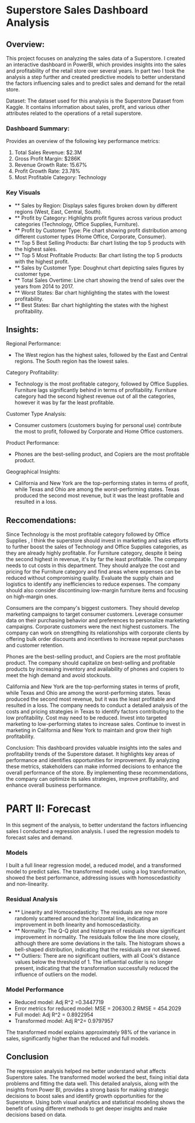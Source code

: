 # Superstore Sales Dashboard Analysis


## Overview:
This project focuses on analyzing the sales data of a Superstore. I created an interactive dashboard in PowerBI, which provides insights into the sales and profitability of the retail store over several years. In part two I took the analysis a step further and created predictive models to better understand the factors influencing sales and to predict sales and demand for the retail store.


Dataset:
The dataset used for this analysis is the Superstore Dataset from Kaggle. It contains information about sales, profit, and various other attributes related to the operations of a retail superstore.


### Dashboard Summary:
Provides an overview of the following key performance metrics:
1.	Total Sales Revenue: $2.3M
2.	Gross Profit Margin: $286K
3.	Revenue Growth Rate: 15.67%
4.	Profit Growth Rate: 23.78%
5.	Most Profitable Category: Technology

### Key Visuals
- ** Sales by Region: Displays sales figures broken down by different regions (West, East, Central, South).
- ** Profit by Category: Highlights profit figures across various product categories (Technology, Office Supplies, Furniture).
- ** Profit by Customer Type: Pie chart showing profit distribution among different customer types (Home Office, Corporate, Consumer).
- ** Top 5 Best Selling Products: Bar chart listing the top 5 products with the highest sales.
- ** Top 5 Most Profitable Products: Bar chart listing the top 5 products with the highest profit.
- ** Sales by Customer Type: Doughnut chart depicting sales figures by customer type.
- ** Total Sales Overtime: Line chart showing the trend of sales over the years from 2014 to 2017.
- ** Worst States: Bar chart highlighting the states with the lowest profitability.
- ** Best States: Bar chart highlighting the states with the highest profitability.


## Insights:
Regional Performance:
- The West region has the highest sales, followed by the East and Central regions. The South region has the lowest sales.

Category Profitability:
- Technology is the most profitable category, followed by Office Supplies. Furniture lags significantly behind in terms of profitability. Furniture category had the second highest revenue out of all the categories, however it was by far the least profitable. 

Customer Type Analysis:
- Consumer customers (customers buying for personal use) contribute the most to profit, followed by Corporate and Home Office customers.

Product Performance:
- Phones are the best-selling product, and Copiers are the most profitable product.

Geographical Insights:
- California and New York are the top-performing states in terms of profit, while Texas and Ohio are among the worst-performing states. Texas produced the second most revenue, but it was the least profitable and resulted in a loss. 



## Reccomendations:
Since Technology is the most profitable category followed by Office Supplies , I think the superstore should invest in marketing and sales efforts to further boost the sales of Technology and Office Supplies categories, as they are already highly profitable. 
For Furniture category, despite it being the second highest in revenue, it's by far the least profitable. The company needs to cut costs in this department. They should analyze the cost and pricing for the Furniture category and find areas where expenses can be reduced without compromising quality. Evaluate the supply chain and logistics to identify any inefficiencies to reduce expenses. The company should also consider discontinuing low-margin furniture items and focusing on high-margin ones.

Consumers are the company's biggest customers. They should develop marketing campaigns to target consumer customers.  Leverage consumer data on their purchasing behavior and preferences to personalize marketing campaigns.
Corporate customers were the next highest customers. The company can work on strengthing its relationships with corporate clients by offering bulk order discounts and incentives to increase repeat purchases and customer retention.

Phones are the best-selling product, and Copiers are the most profitable product. The company should capitalize on best-selling and profitable products by increasing inventory and availability of phones and copiers to meet the high demand and avoid stockouts.

California and New York are the top-performing states in terms of profit, while Texas and Ohio are among the worst-performing states. Texas produced the second most revenue, but it was the least profitable and resulted in a loss.
The company needs to conduct a detailed analysis of the costs and pricing strategies in Texas to identify factors contributing to the low profitability. Cost may need to be reduced. 
Invest into targeted marketing to low-performing states to increase sales. Continue to invest in marketing in California and New York to maintain and grow their high profitability.



Conclusion:
This dashboard provides valuable insights into the sales and profitability trends of the Superstore dataset. It highlights key areas of performance and identifies opportunities for improvement. By analyzing these metrics, stakeholders can make informed decisions to enhance the overall performance of the store.
By implementing these recommendations, the company can optimize its sales strategies, improve profitability, and enhance overall business performance. 






# PART II: Forecast

In this segment of the analysis, to better understand the factors influencing sales I conducted a regression analysis. I used the regression models to forecast sales and demand. 


### Models
I built a full linear regression model, a reduced model, and a transformed model to predict sales.
The transformed model, using a log transformation, showed the best performance, addressing issues with homoscedasticity and non-linearity.

### Residual Analysis
- ** Linearity and Homoscedasticity: The residuals are now more randomly scattered around the horizontal line, indicating an improvement in both linearity and homoscedasticity.
- ** Normality: The Q-Q plot and histogram of residuals show significant improvement in normality. The residuals follow the line more closely, although there are some deviations in the tails. The histogram shows a bell-shaped distribution, indicating that the residuals are not skewed.
- ** Outliers: There are no significant outliers, with all Cook's distance values below the threshold of 1. The influential outlier is no longer present, indicating that the transformation successfully reduced the 
influence of outliers on the model.

### Model Performance 
- Reduced model: Adj R^2 =0.3447719 
- Error metrics for reduced model:  MSE = 206300.2  RMSE = 454.2029
- Full model: Adj R^2 = 0.8922954
- Transformed model: Adj R^2= 0.9797957

The transformed model explains approximately 98% of the variance in sales, significantly higher than the reduced and full models.


## Conclusion
The regression analysis helped me better understand what affects Superstore sales. The transformed model worked the best, fixing initial data problems and fitting the data well. This detailed analysis, along with the insights from Power BI, provides a strong basis for making strategic decisions to boost sales and identify growth opportunities for the Superstore. Using both visual analytics and statistical modeling shows the benefit of using different methods to get deeper insights and make decisions based on data.



